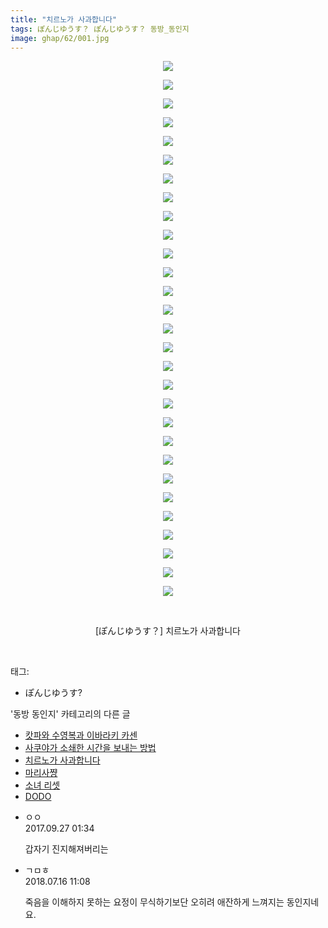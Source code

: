 ```yaml
---
title: "치르노가 사과합니다"
tags: ぽんじゆうす？ ぽんじゆうす？ 동방_동인지
image: ghap/62/001.jpg
---
```

<div class="article">
<p style="text-align: center; clear: none; float: none;"><img src="{{ site.nasurl }}/ghap/62/001.jpg"/></p>
<p style="text-align: center; clear: none; float: none;"><img src="{{ site.nasurl }}/ghap/62/002.jpg"/></p>
<p style="text-align: center; clear: none; float: none;"><img src="{{ site.nasurl }}/ghap/62/003.jpg"/></p>
<p style="text-align: center; clear: none; float: none;"><img src="{{ site.nasurl }}/ghap/62/004.jpg"/></p>
<p style="text-align: center; clear: none; float: none;"><img src="{{ site.nasurl }}/ghap/62/005.jpg"/></p>
<p style="text-align: center; clear: none; float: none;"><img src="{{ site.nasurl }}/ghap/62/006.jpg"/></p>
<p style="text-align: center; clear: none; float: none;"><img src="{{ site.nasurl }}/ghap/62/007.jpg"/></p>
<p style="text-align: center; clear: none; float: none;"><img src="{{ site.nasurl }}/ghap/62/008.jpg"/></p>
<p style="text-align: center; clear: none; float: none;"><img src="{{ site.nasurl }}/ghap/62/009.jpg"/></p>
<p style="text-align: center; clear: none; float: none;"><img src="{{ site.nasurl }}/ghap/62/010.jpg"/></p>
<p style="text-align: center; clear: none; float: none;"><img src="{{ site.nasurl }}/ghap/62/011.jpg"/></p>
<p style="text-align: center; clear: none; float: none;"><img src="{{ site.nasurl }}/ghap/62/012.jpg"/></p>
<p style="text-align: center; clear: none; float: none;"><img src="{{ site.nasurl }}/ghap/62/013.jpg"/></p>
<p style="text-align: center; clear: none; float: none;"><img src="{{ site.nasurl }}/ghap/62/014.jpg"/></p>
<p style="text-align: center; clear: none; float: none;"><img src="{{ site.nasurl }}/ghap/62/015.jpg"/></p>
<p style="text-align: center; clear: none; float: none;"><img src="{{ site.nasurl }}/ghap/62/016.jpg"/></p>
<p style="text-align: center; clear: none; float: none;"><img src="{{ site.nasurl }}/ghap/62/017.jpg"/></p>
<p style="text-align: center; clear: none; float: none;"><img src="{{ site.nasurl }}/ghap/62/018.jpg"/></p>
<p style="text-align: center; clear: none; float: none;"><img src="{{ site.nasurl }}/ghap/62/019.jpg"/></p>
<p style="text-align: center; clear: none; float: none;"><img src="{{ site.nasurl }}/ghap/62/020.jpg"/></p>
<p style="text-align: center; clear: none; float: none;"><img src="{{ site.nasurl }}/ghap/62/021.jpg"/></p>
<p style="text-align: center; clear: none; float: none;"><img src="{{ site.nasurl }}/ghap/62/022.jpg"/></p>
<p style="text-align: center; clear: none; float: none;"><img src="{{ site.nasurl }}/ghap/62/023.jpg"/></p>
<p style="text-align: center; clear: none; float: none;"><img src="{{ site.nasurl }}/ghap/62/024.jpg"/></p>
<p style="text-align: center; clear: none; float: none;"><img src="{{ site.nasurl }}/ghap/62/025.jpg"/></p>
<p style="text-align: center; clear: none; float: none;"><img src="{{ site.nasurl }}/ghap/62/026.jpg"/></p>
<p style="text-align: center; clear: none; float: none;"><img src="{{ site.nasurl }}/ghap/62/027.jpg"/></p>
<p style="text-align: center; clear: none; float: none;"><img src="{{ site.nasurl }}/ghap/62/028.jpg"/></p>
<p style="text-align: center; clear: none; float: none;"><img src="{{ site.nasurl }}/ghap/62/029.jpg"/></p>
<p style="text-align: center; clear: none; float: none;"><br/></p>
<p style="text-align: center; clear: none; float: none;">[ぽんじゆうす？] 치르노가 사과합니다</p>
<p><br/></p>
</div><div class="tagTrail">
<p>태그: </p>
<ul>
<li>ぽんじゆうす?</li>
</ul>
</div><div class="another">
<p>'동방 동인지' 카테고리의 다른 글</p>
<ul>
<li><a href="/2016-06-16-ghap_64">캇파와 수영복과 이바라키 카센</a></li>
<li><a href="/2016-06-16-ghap_63">사쿠야가 소쇄한 시간을 보내는 방법</a></li>
<li><a href="/2016-06-16-ghap_62">치르노가 사과합니다</a></li>
<li><a href="/2016-06-16-ghap_61">마리사쨩</a></li>
<li><a href="/2016-06-16-ghap_60">소녀 리셋</a></li>
<li><a href="/2016-06-16-ghap_59">DODO</a></li>
</ul>
</div><div class="cb_module cb_fluid">
<div class="cb_wrt cb_profile">
<div class="comment">
<ul>
<li class="cb_thumb_off" id="comment15091290">
<div class="cb_comment_area">
<div class="cb_info_area">
<div class="cb_section">
<span class="cb_nick_name">ㅇㅇ</span>
</div>
<div class="cb_section">
<span class="cb_date">2017.09.27 01:34 </span>
</div>
</div>
<div class="cb_dsc_comment">
<p class="cb_dsc">
											갑자기 진지해져버리는
										</p>
</div>
</div></li>
<li class="cb_thumb_off" id="comment15287755">
<div class="cb_comment_area">
<div class="cb_info_area">
<div class="cb_section">
<span class="cb_nick_name">ㄱㅁㅎ</span>
</div>
<div class="cb_section">
<span class="cb_date">2018.07.16 11:08 </span>
</div>
</div>
<div class="cb_dsc_comment">
<p class="cb_dsc">
											죽음을 이해하지 못하는 요정이 무식하기보단 오히려 애잔하게 느껴지는 동인지네요.
										</p>
</div>
</div></li>
</ul>
</div>
</div><!-- commentList close -->
</div>